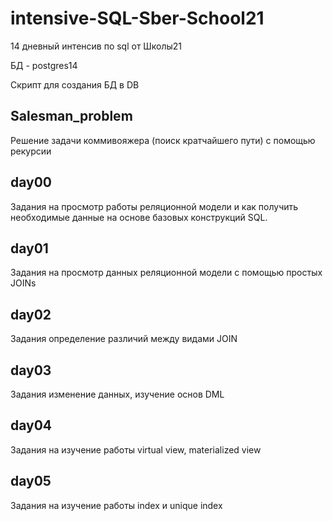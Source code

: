 # intensive-SQL-Sber-School21
14 дневный интенсив по sql от Школы21

БД - postgres14

Скрипт для создания БД в DB

## Salesman_problem
Решение задачи коммивояжера (поиск кратчайшего пути) с помощью рекурсии

## day00
Задания на просмотр работы реляционной модели и как получить необходимые данные на основе базовых конструкций SQL.

## day01
Задания на просмотр данных реляционной модели с помощью простых JOINs

## day02
Задания определение различий между видами JOIN

## day03
Задания изменение данных, изучение основ DML

## day04
Задания на изучение работы virtual view, materialized view


## day05
Задания на изучение работы index и unique index


